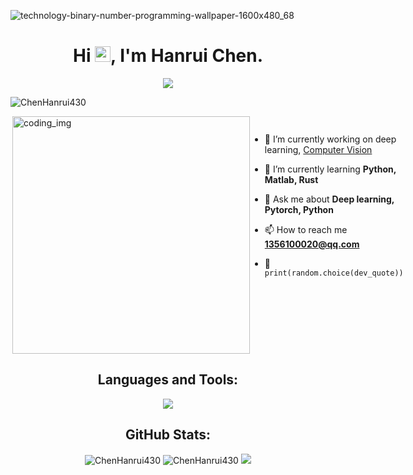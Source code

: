 ![technology-binary-number-programming-wallpaper-1600x480_68](https://user-images.githubusercontent.com/88621342/202923774-e8529a32-8047-4fad-98e0-71b550230481.jpg)
<h1 align="center">Hi <img src="https://media.giphy.com/media/hvRJCLFzcasrR4ia7z/giphy.gif" width="25px">, I'm Hanrui Chen.</h1>
<p align="center">
    <img src="https://readme-typing-svg.herokuapp.com?color=E22FE4&width=380&height=45&lines=I'm+Chen+Hanrui;Love+withstands+the+test+of+time;Nice+To+Meet+You+...&center=true"></a>

</p>

 <p align="left"> <img src="https://komarev.com/ghpvc/?username=ChenHanrui430&label=Profile%20views&color=0e75b6&style=flat" alt="ChenHanrui430" /> </p>
 
<div style="display:flex">
  <img align="right" alt="coding_img" width="380" src="https://media.giphy.com/media/RbDKaczqWovIugyJmW/giphy.gif">
  </p>

- 🔭 I’m currently working on deep learning, [Computer Vision](https://github.com/ChenHanrui430/foodie)

- 🌱 I’m currently learning **Python, Matlab, Rust**

- 💬 Ask me about **Deep learning, Pytorch, Python**

- 📫 How to reach me **1356100020@qq.com**

- 🐍 `print(random.choice(dev_quote))`
</div>



<h2 align="center">Languages and Tools:</h2>
<p align="center"> 
  <img src="https://skillicons.dev/icons?i=flask,git,github,gitlab,linux,mysql,ps,py,selenium,vscode&perline=10">
</p>


<h2 align="center">GitHub Stats:</h3>
<div align="center">

<img src="https://github-readme-stats.vercel.app/api/top-langs?username=ChenHanrui430&layout=compact&include_all_commits=true&count_private=true&show_icons=true&line_height=20&title_color=7A7ADB&icon_color=2234AE&text_color=D3D3D3&bg_color=0,000000,130F40" alt="ChenHanrui430" />

<img src="https://github-readme-stats.vercel.app/api?username=ChenHanrui430&show_icons=true&line_height=20&title_color=7A7ADB&icon_color=2234AE&text_color=D3D3D3&bg_color=0,000000,130F40&include_all_commits=true&count_private=true" alt="ChenHanrui430" />

<img src="https://github-readme-streak-stats.herokuapp.com/?user=ChenHanrui430&border=D3D3D3&sideNums=7A7ADB&background=130F40&stroke=6842DB&currStreakNum=7A7ADB&ring=5B3CDD&fire=D3D351&currStreakLabel=D3D3D3&sideLabels=D3D3D3&dates=A3A3A3" />

</div>
